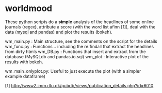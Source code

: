 worldmood
=========

These python scripts do a **simple** analysis of the headlines of some online journals (regex), attribute a score (with the word list afinn [1]), deal with the data (mysql and pandas) and plot the results (bokeh).

wm_main.py :    Main structure, see the comments on the script for the details
wm_func.py :    Functions... including the re.findall that extract the headlines from dirty htmls
wm_DB.py   :    Functions that insert and extract from the database (MySQLdb and pandas.io.sql)
wm_plot    :    Interactive plot of the results with bokeh.

wm_main_onlyplot.py:  Useful to just execute the plot (with a simpler example dataframe)



[1] http://www2.imm.dtu.dk/pubdb/views/publication_details.php?id=6010
